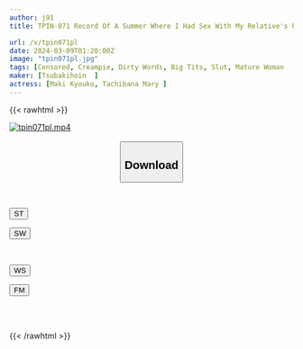 ```yaml
---
author: j91
title: TPIN-071 Record Of A Summer Where I Had Sex With My Relative's Perverted Double Aunt From Morning Till Night Kyoko Maki Mary Tachibana

url: /v/tpin071pl
date: 2024-03-09T01:20:00Z
image: "tpin071pl.jpg"
tags: [Censored, Creampie, Dirty Words, Big Tits, Slut, Mature Woman	]
maker: [Tsubakihoin  ]
actress: [Maki Kyouko, Tachibana Mary ]
---
```



{{< rawhtml >}}

<div class="video" data-videoid="MxrpLXG1Rjtwy0">
    <a href="javascript:;">
        <img src="/v/tpin071pl/tpin071pl.jpg" width="WIDTH" height="HEIGHT" alt="tpin071pl.mp4" loading="lazy">
    </a>
</div>

<script type="text/javascript" src="https://j91.asia/asset/on-demand-st.js"></script>

<br>
  <link rel="stylesheet" href="https://j91.asia/asset/bs5.css">
  
  <center>
  <button class="btn btn-primary" type="button" data-bs-toggle="collapse" data-bs-target=".multi-collapse" aria-expanded="false" aria-controls="multiCollapseExample1 multiCollapseExample2"><h2>Download</h2></button></center>
</p>
<div class="row">
  <div class="col">
    <div class="collapse multi-collapse" id="multiCollapseExample1">
      <div class="card card-body">
	      	      <br>
<div class="buttons">  
<p><a href="https://streamtape.to/v/MxrpLXG1Rjtwy0" target="_blank"><button class="btn-hover color-3"><i class="fa fa-download"></i> ST</button></a></p>
<p><a href="https://cdnwish.com/23uzywgg16g6" target="_blank"><button class="btn-hover color-2"><i class="fa fa-download"></i> SW</button></a></p></div>
    </div>
  </div>
</div>
  <div class="col">
    <div class="collapse multi-collapse" id="multiCollapseExample2">
      <div class="card card-body">
	      <br>
<div class="buttons">
<p><a href="https://wolfstream.tv/7a9xhx8xmccd"><button class="btn-hover color-9"><i class="fa fa-download"></i> WS</button></a></p>
<p><a href="https://filemoon.sx/d/blydxboyhvtb"><button class="btn-hover color-8"><i class="fa fa-download"></i> FM</button></a></p></div>
<br><br>
      </div>
    </div>
  </div>
</div>

{{< /rawhtml >}}